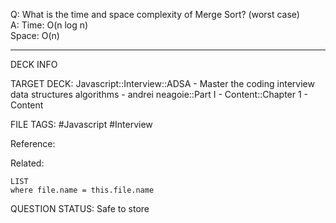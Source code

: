 Q: What is the time and space complexity of Merge Sort? (worst case)  
A: Time: O(n log n)  
Space: O(n)
<!--ID: 1693659890577-->

---

DECK INFO

TARGET DECK: Javascript::Interview::ADSA - Master the coding interview data structures algorithms - andrei neagoie::Part I - Content::Chapter 1 - Content

FILE TAGS: #Javascript #Interview

Reference:

Related:

```dataview
LIST
where file.name = this.file.name
```


QUESTION STATUS: Safe to store